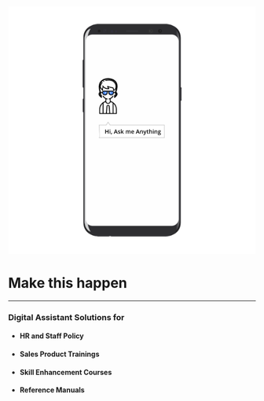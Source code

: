 
![phone image](images/ama.png)
# Make this happen
---
### Digital Assistant Solutions for

- #### HR and Staff Policy
- #### Sales Product Trainings
- #### Skill Enhancement Courses
- #### Reference Manuals
